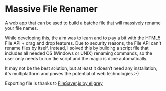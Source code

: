 # Massive File Renamer
A web app that can be used to build a batche file that will massively rename your file names.

While developing this, the aim was to learn and to play a bit with the HTML5 File API + drag and drop features.
Due to security reasons, the File API can't rename files by itself.
Instead, I solved this by building a script file that includes all needed OS (Windows or UNIX) renaming commands, so the user only needs to run the script and the magic is done automatically.

It may not be the best solution, but at least it doesn't need any installation, it's multiplatform and proves the potential of web technologies :-)


Exporting file is thanks to [FileSaver.js by eligrey](https://github.com/eligrey/FileSaver.js/)
